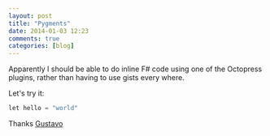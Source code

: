 ```yaml
---
layout: post
title: "Pygments"
date: 2014-01-03 12:23
comments: true
categories: [blog]
---
```

Apparently I should be able to do inline F# code using one of the Octopress plugins, rather than having to use gists every where.

Let's try it:

```python
let hello = "world"
```

Thanks [Gustavo](https://twitter.com/ovatsus/status/411496863591067648)
